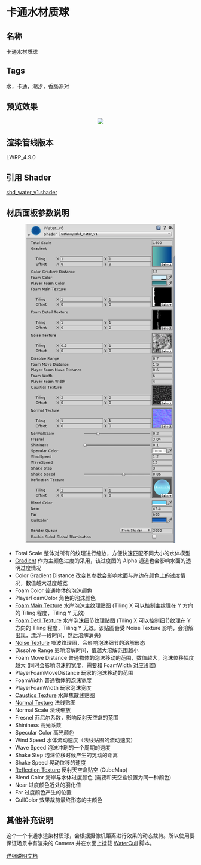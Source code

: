 # 卡通水材质球

## 名称

卡通水材质球

## Tags

水，卡通，潮汐，香肠派对

## 预览效果

<p align="center">
  <img src="./imgs/water_preview01.gif"
  width="400"/>
</p>

## 渲染管线版本

LWRP_4.9.0

## 引用 Shader

[shd_water_v1.shader](./shd_water_v1.shader)

## 材质面板参数说明

<p align="center">
<img src="./imgs/water_parameters.png"
width="400">
</p>

- Total Scale 整体对所有的纹理进行缩放，方便快速匹配不同大小的水体模型
- [Gradient](./Textures/tex_ramp_maincolor.png) 作为主颜色过度的采用，该过度图的 Alpha 通道也会影响水面的透明过度情况
- Color Gradient Distance 改变其参数会影响水面与岸边在颜色上的过度情况，数值越大过度越宽
- Foam Color 普通物体的泡沫颜色
- PlayerFoamColor 角色的泡沫颜色
- [Foam Main Texture](./Textures/tex_mainfoam_01.png) 水岸泡沫主纹理贴图 (Tiling X 可以控制主纹理在 Y 方向的 Tiling 程度，Tiling Y 无效)
- [Foam Detil Texture](./Textures/tex_detailfoam_01.png) 水岸泡沫细节纹理贴图 (Tiling X 可以控制细节纹理在 Y 方向的 Tiling 程度，Tiling Y 无效。该贴图会受 Noise Texture 影响，会溶解出现，漂浮一段时间，然后溶解消失)
- [Noise Texture](./Textures/tex_Noise_anisotropic2.png) 噪波纹理图，会影响泡沫细节的溶解形态
- Dissolve Range 影响溶解时间，值越大溶解范围越小
- Foam Move Distance 普通物体的泡沫移动的范围，数值越大，泡沫位移幅度越大 (同时会影响泡沫的宽度，需要和 FoamWidth 对应设置)
- PlayerFoamMoveDistance 玩家的泡沫移动的范围
- FoamWidth 普通物体的泡沫宽度
- PlayerFoamWidth 玩家泡沫宽度
- [Caustics Texture](./Textures/tex_Caustics_01.png) 水岸焦散线贴图
- [Normal Texture](./Textures/tex_water_noise.jpg) 法线贴图
- Normal Scale 法线缩放
- Fresnel 菲尼尔系数，影响反射天空盒的范围
- Shininess  高光系数
- Specular Color 高光颜色
- Wind Speed 水体流动速度（法线贴图的流动速度）
- Wave Speed 泡沫冲刷的一个周期的速度
- Shake Step 泡沫位移时候产生的晃动的距离
- Shake Speed 晃动位移的速度
- [Reflection Texture](./Textures/tex_skymap_rainbow.png) 反射天空盒贴空 (CubeMap)
- Blend Color 海岸与水体过度颜色 (需要和天空盒设置为同一种颜色)
- Near 过度颜色近处的羽化值
- Far 过度颜色产生的位置
- CullColor 效果裁剪最终形态的主颜色

## 其他补充说明

这个一个卡通水渲染材质球，会根据摄像机距离进行效果的动态裁剪。所以使用要保证场景中有渲染的 Camera 并在水面上挂载 [WaterCull](./script/WaterCull.cs) 脚本。

[详细说明文档](https://www.dropbox.com/scl/fi/ah7eqhobfwno4qjnnsk1a/.paper?dl=0&rlkey=h4utu2yc54iczzkoqpqdwo4t0)